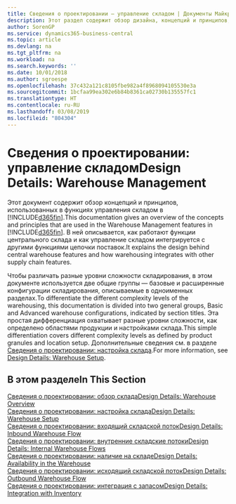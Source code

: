```yaml
---
title: Сведения о проектировании — управление складом | Документы Майкрософт
description: Этот раздел содержит обзор дизайна, концепций и принципов, используемых в функциях управления складом в Business Central.
author: SorenGP
ms.service: dynamics365-business-central
ms.topic: article
ms.devlang: na
ms.tgt_pltfrm: na
ms.workload: na
ms.search.keywords: ''
ms.date: 10/01/2018
ms.author: sgroespe
ms.openlocfilehash: 37c432a121c8105fbe982a4f8968094105530e3a
ms.sourcegitcommit: 1bcfaa99ea302e6b84b8361ca02730b135557fc1
ms.translationtype: HT
ms.contentlocale: ru-RU
ms.lasthandoff: 03/08/2019
ms.locfileid: "804304"
---
```

# <a name="design-details-warehouse-management"></a><span data-ttu-id="18fb1-103">Сведения о проектировании: управление складом</span><span class="sxs-lookup"><span data-stu-id="18fb1-103">Design Details: Warehouse Management</span></span>
<span data-ttu-id="18fb1-104">Этот документ содержит обзор концепций и принципов, использованных в функциях управления складом в [!INCLUDE[d365fin](includes/d365fin_md.md)].</span><span class="sxs-lookup"><span data-stu-id="18fb1-104">This documentation gives an overview of the concepts and principles that are used in the Warehouse Management features in [!INCLUDE[d365fin](includes/d365fin_md.md)].</span></span> <span data-ttu-id="18fb1-105">В ней описывается, как работают функции центрального склада и как управление складом интегрируется с другими функциями цепочки поставок.</span><span class="sxs-lookup"><span data-stu-id="18fb1-105">It explains the design behind central warehouse features and how warehousing integrates with other supply chain features.</span></span>  

<span data-ttu-id="18fb1-106">Чтобы различать разные уровни сложности складирования, в этом документе используется две общие группы — базовые и расширенные конфигурации складирования, описываемые в одноименных разделах.</span><span class="sxs-lookup"><span data-stu-id="18fb1-106">To differentiate the different complexity levels of the warehousing, this documentation is divided into two general groups, Basic and Advanced warehouse configurations, indicated by section titles.</span></span> <span data-ttu-id="18fb1-107">Эта простая дифференциация охватывает разные уровни сложности, как определено областями продукции и настройками склада.</span><span class="sxs-lookup"><span data-stu-id="18fb1-107">This simple differentiation covers different complexity levels as defined by product granules and location setup.</span></span> <span data-ttu-id="18fb1-108">Дополнительные сведения см. в разделе [Сведения о проектировании: настройка склада](design-details-warehouse-setup.md).</span><span class="sxs-lookup"><span data-stu-id="18fb1-108">For more information, see [Design Details: Warehouse Setup](design-details-warehouse-setup.md).</span></span>  

## <a name="in-this-section"></a><span data-ttu-id="18fb1-109">В этом разделе</span><span class="sxs-lookup"><span data-stu-id="18fb1-109">In This Section</span></span>  
[<span data-ttu-id="18fb1-110">Сведения о проектировании: обзор склада</span><span class="sxs-lookup"><span data-stu-id="18fb1-110">Design Details: Warehouse Overview</span></span>](design-details-warehouse-overview.md)  
[<span data-ttu-id="18fb1-111">Сведения о проектировании: настройка склада</span><span class="sxs-lookup"><span data-stu-id="18fb1-111">Design Details: Warehouse Setup</span></span>](design-details-warehouse-setup.md)  
[<span data-ttu-id="18fb1-112">Сведения о проектировании: входящий складской поток</span><span class="sxs-lookup"><span data-stu-id="18fb1-112">Design Details: Inbound Warehouse Flow</span></span>](design-details-inbound-warehouse-flow.md)  
[<span data-ttu-id="18fb1-113">Сведения о проектировании: внутренние складские потоки</span><span class="sxs-lookup"><span data-stu-id="18fb1-113">Design Details: Internal Warehouse Flows</span></span>](design-details-internal-warehouse-flows.md)  
[<span data-ttu-id="18fb1-114">Сведения о проектировании: наличие на складе</span><span class="sxs-lookup"><span data-stu-id="18fb1-114">Design Details: Availability in the Warehouse</span></span>](design-details-availability-in-the-warehouse.md)  
[<span data-ttu-id="18fb1-115">Сведения о проектировании: исходящий складской поток</span><span class="sxs-lookup"><span data-stu-id="18fb1-115">Design Details: Outbound Warehouse Flow</span></span>](design-details-outbound-warehouse-flow.md)  
[<span data-ttu-id="18fb1-116">Сведения о проектировании: интеграция с запасом</span><span class="sxs-lookup"><span data-stu-id="18fb1-116">Design Details: Integration with Inventory</span></span>](design-details-integration-with-inventory.md)

